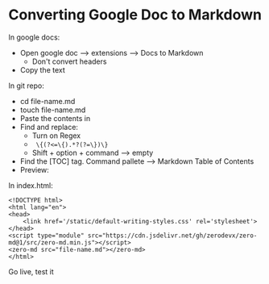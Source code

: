 # Converting Google Doc to Markdown
In google docs:
* Open google doc --> extensions --> Docs to Markdown
  * Don't convert headers
* Copy the text

In git repo:
* cd file-name.md
* touch file-name.md
* Paste the contents in
* Find and replace:
  * Turn on Regex
  * ` \{(?<=\{).*?(?=\})\}` 
  * Shift + option + command --> empty
* Find the [TOC] tag. Command pallete --> Markdown Table of Contents
* Preview: 

In index.html:
```
<!DOCTYPE html>
<html lang="en">
<head>
    <link href='/static/default-writing-styles.css' rel='stylesheet'>
</head>
<script type="module" src="https://cdn.jsdelivr.net/gh/zerodevx/zero-md@1/src/zero-md.min.js"></script>
<zero-md src="file-name.md"></zero-md>
</html>

```

Go live, test it